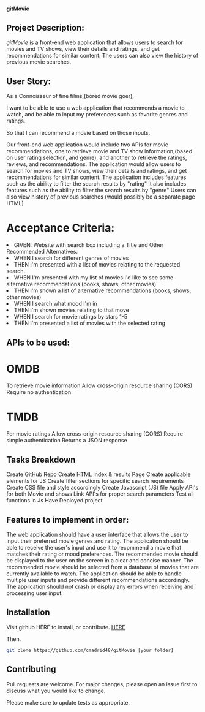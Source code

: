 #### gitMovie
## Project Description:
_gitMovie_ is a front-end web application that allows users to search for movies and TV shows, view their details and ratings, and get recommendations for similar content. The users can also view the history of previous movie searches. 


## User Story:
As a Connoisseur of fine films,(bored movie goer),

I want to be able to use a web application that recommends a movie to watch, and be able to input my preferences such as favorite genres and ratings.

So that I can recommend a movie based on those inputs.

Our front-end web application would include two APIs for movie recommendations, one to retrieve movie and TV show information,(based on user rating selection, and genre), and another to retrieve the ratings, reviews, and recommendations.
The application would allow users to search for movies and TV shows, view their details and ratings, and get recommendations for similar content.
The application includes features such as the ability to filter the search results by "rating"
It also includes features such as the ability to filter the search results by "genre"
Users can also view history of previous searches (would possibly be a separate page HTML)

# Acceptance Criteria:
<li> GIVEN: Website with search box including a Title and Other Recommended Alternatives. </li>
<li> WHEN I search for different genres of movies </li>
<li> THEN I'm presented with a list of movies relating to the requested search. </li>
<li> WHEN I'm presented with my list of movies I'd like to see some alternative recommendations (books, shows, other movies) </li>
<li> THEN I'm shown a list of alternative recommendations (books, shows, other movies) </li>
<li> WHEN I search what mood I'm in </li>
<li> THEN I'm shown movies relating to that move </li>
<li> WHEN I search for movie ratings by stars 1-5 </li>
<li> THEN I'm presented a list of movies with the selected rating </li>


## APIs to be used: 

# OMDB
To retrieve movie information
Allow cross-origin resource sharing (CORS)
Require no authentication
# TMDB 
For movie ratings
Allow cross-origin resource sharing (CORS)
Require simple authentication
Returns a JSON response

## Tasks Breakdown
Create GitHub Repo
Create HTML index & results Page
Create applicable elements for JS
Create filter sections for specific search requirements
Create CSS file and style accordingly
Create Javascript (JS) file
Apply API's for both Movie and shows
Link API's for proper search parameters
Test all functions in Js
Have Deployed project 

## Features to implement in order:
The web application should have a user interface that allows the user to input their preferred movie genres and rating.
The application should be able to receive the user's input and use it to recommend a movie that matches their rating or mood preferences.
The recommended movie should be displayed to the user on the screen in a clear and concise manner.
The recommended movie should be selected from a database of movies that are currently available to watch.
The application should be able to handle multiple user inputs and provide different recommendations accordingly.
The application should not crash or display any errors when receiving and processing user input.

## Installation

Visit github HERE to install, or contribute. [HERE](https://github.com/cmadrid48/gitMovie)

Then.

```bash
git clone https://github.com/cmadrid48/gitMovie [your folder]
```

## Contributing

Pull requests are welcome. For major changes, please open an issue first
to discuss what you would like to change.

Please make sure to update tests as appropriate.
